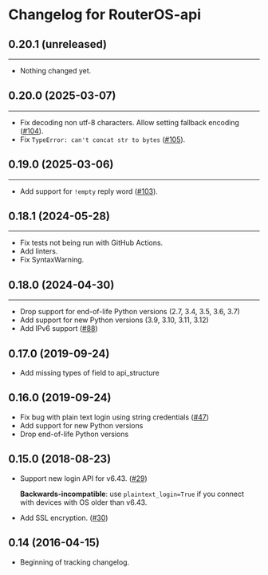 Changelog for RouterOS-api
==========================

## 0.20.1 (unreleased)
----------------------

- Nothing changed yet.


## 0.20.0 (2025-03-07)
----------------------

- Fix decoding non utf-8 characters. Allow setting fallback encoding ([#104](https://github.com/socialwifi/RouterOS-api/pull/104)).
- Fix `TypeError: can't concat str to bytes` ([#105](https://github.com/socialwifi/RouterOS-api/pull/105)).


## 0.19.0 (2025-03-06)
----------------------

- Add support for `!empty` reply word ([#103](https://github.com/socialwifi/RouterOS-api/pull/103)).


## 0.18.1 (2024-05-28)
----------------------

- Fix tests not being run with GitHub Actions.
- Add linters.
- Fix SyntaxWarning.


## 0.18.0 (2024-04-30)
-------------------

- Drop support for end-of-life Python versions (2.7, 3.4, 3.5, 3.6, 3.7)
- Add support for new Python versions (3.9, 3.10, 3.11, 3.12)
- Add IPv6 support ([#88](https://github.com/socialwifi/RouterOS-api/pull/88))


0.17.0 (2019-09-24)
-------------------

- Add missing types of field to api_structure


0.16.0 (2019-09-24)
-------------------

- Fix bug with plain text login using string credentials ([#47](https://github.com/socialwifi/RouterOS-api/issues/47))
- Add support for new Python versions
- Drop end-of-life Python versions


0.15.0 (2018-08-23)
-------------------

- Support new login API for v6.43. ([#29](https://github.com/socialwifi/RouterOS-api/issues/29))
  
  **Backwards-incompatible**: use `plaintext_login=True` if you connect with devices with OS older than v6.43.

- Add SSL encryption. ([#30](https://github.com/socialwifi/RouterOS-api/issues/30))


0.14 (2016-04-15)
------------------

- Beginning of tracking changelog.
